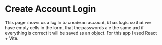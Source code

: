 # Create Account Login

This page shows us a log in to create an account, it has logic so that we have empty cells in the form, that the passwords are the same and if everything is correct it will be saved as an object. For this app I used React + Vite.
